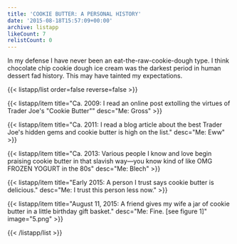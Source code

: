 ```yaml
---
title: 'COOKIE BUTTER: A PERSONAL HISTORY'
date: '2015-08-18T15:57:09+00:00'
archive: listapp
likeCount: 7
relistCount: 0
---
```


In my defense I have never been an eat-the-raw-cookie-dough type. I think chocolate chip cookie dough ice cream was the darkest period in human dessert fad history. This may have tainted my expectations.

{{< listapp/list order=false reverse=false >}}

   {{< listapp/item title="Ca. 2009: I read an online post extolling the virtues of Trader Joe's \"Cookie Butter\""
      desc="Me: Gross" >}}

   {{< listapp/item title="Ca. 2011: I read a blog article about the best Trader Joe's hidden gems and cookie butter is high on the list."
      desc="Me: Eww" >}}

   {{< listapp/item title="Ca. 2013: Various people I know and love begin praising cookie butter in that slavish way—you know kind of like OMG FROZEN YOGURT in the 80s"
      desc="Me: Blech" >}}

   {{< listapp/item title="Early 2015: A person I trust says cookie butter is delicious."
      desc="Me: I trust this person less now." >}}

   {{< listapp/item title="August 11, 2015: A friend gives my wife a jar of cookie butter in a little birthday gift basket."
      desc="Me: Fine. [see figure 1]"
      image="5.png" >}}

{{< /listapp/list >}}
